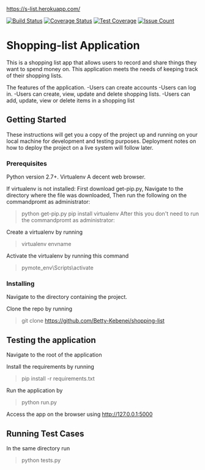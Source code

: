 https://s-list.herokuapp.com/

[![Build Status](https://travis-ci.org/Betty-Kebenei/shopping-list.svg?branch=master)](https://travis-ci.org/Betty-Kebenei/shopping-list)
[![Coverage Status](https://coveralls.io/repos/github/Betty-Kebenei/shopping-list/badge.svg?branch=master)](https://coveralls.io/github/Betty-Kebenei/shopping-list?branch=master)
[![Test Coverage](https://codeclimate.com/github/codeclimate/codeclimate/badges/coverage.svg)](https://codeclimate.com/github/codeclimate/codeclimate/coverage)
[![Issue Count](https://codeclimate.com/github/codeclimate/codeclimate/badges/issue_count.svg)](https://codeclimate.com/github/codeclimate/codeclimate)

# Shopping-list Application

This is a shopping list app that allows users to record and share things they want to spend money on. 
This application meets the needs of keeping track of their shopping lists.

The features of the application.
  -Users can create accounts 
  -Users can log in. 
  -Users can create, view, update and delete shopping lists. 
  -Users can add, update, view or delete items in a shopping list
  
## Getting Started
These instructions will get you a copy of the project up and running on your local machine for development and testing purposes. 
Deployment notes on how to deploy the project on a live system will follow later.

### Prerequisites

Python version 2.7+.
Virtualenv
A decent web browser.

If virtualenv is not installed:
First download get-pip.py, 
Navigate to the directory where the file was downloaded,
Then run the following on the commandpromt as administrator:

  >python get-pip.py
  >pip install virtualenv
After this you don't need to run the commandpromt as administrator:

Create a virtualenv by running

  >virtualenv envname

Activate the virtualenv by running this command
  >pymote_env\Scripts\activate

### Installing
Navigate to the directory containing the project.

Clone the repo by running  

  >git clone https://github.com/Betty-Kebenei/shopping-list 

## Testing the application
Navigate to the root of the application

Install the requirements by running

  >pip install -r requirements.txt

Run the application by

  >python run.py

Access the app on the browser using http://127.0.0.1:5000

## Running Test Cases
In the same directory run 

  >python tests.py